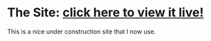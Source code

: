 The Site: [click here to view it live!](http://resume.grantstampfli.com)
=============

This is a nice under construction site that I now use.
